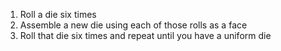 1. Roll a die six times
2. Assemble a new die using each of those rolls as a face
3. Roll that die six times and repeat until you have a uniform die
